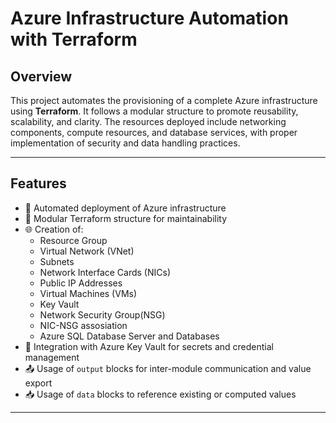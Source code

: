 # Azure Infrastructure Automation with Terraform

## Overview

This project automates the provisioning of a complete Azure infrastructure using **Terraform**. It follows a modular structure to promote reusability, scalability, and clarity. The resources deployed include networking components, compute resources, and database services, with proper implementation of security and data handling practices.

---

## Features

- 🚀 Automated deployment of Azure infrastructure
- 🧱 Modular Terraform structure for maintainability
- 🌐 Creation of:
  - Resource Group
  - Virtual Network (VNet)
  - Subnets
  - Network Interface Cards (NICs)
  - Public IP Addresses
  - Virtual Machines (VMs)
  - Key Vault
  - Network Security Group(NSG)
  - NIC-NSG assosiation
  - Azure SQL Database Server and Databases
- 🔐 Integration with Azure Key Vault for secrets and credential management
- 📤 Usage of `output` blocks for inter-module communication and value export
- 📥 Usage of `data` blocks to reference existing or computed values

---

